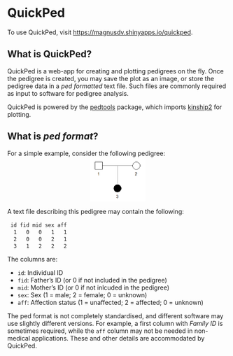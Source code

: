 
<!-- README.md is generated from README.Rmd. Please edit that file -->

# QuickPed

<!-- badges: start -->

<!-- badges: end -->

To use QuickPed, visit <https://magnusdv.shinyapps.io/quickped>.

## What is QuickPed?

QuickPed is a web-app for creating and plotting pedigrees on the fly.
Once the pedigree is created, you may save the plot as an image, or
store the pedigree data in a *ped formatted* text file. Such files are
commonly required as input to software for pedigree analysis.

QuickPed is powered by the
[pedtools](https://CRAN.R-project.org/package=pedtools) package, which
imports [kinship2](https://CRAN.R-project.org/package=kinship2) for
plotting.

## What is *ped format*?

For a simple example, consider the following pedigree:
<img src="README_files/figure-gfm/trio-ped-1.png" width="25%" style="display: block; margin: auto;" />

A text file describing this pedigree may contain the following:

``` 
 id fid mid sex aff
  1   0   0   1   1
  2   0   0   2   1
  3   1   2   2   2
```

The columns are:

  - `id`: Individual ID
  - `fid`: Father’s ID (or 0 if not included in the pedigree)
  - `mid`: Mother’s ID (or 0 if not inlcuded in the pedigree)
  - `sex`: Sex (1 = male; 2 = female; 0 = unknown)
  - `aff`: Affection status (1 = unaffected; 2 = affected; 0 = unknown)

The ped format is not completely standardised, and different software
may use slightly different versions. For example, a first column with
*Family ID* is sometimes required, while the `aff` column may not be
needed in non-medical applications. These and other details are
accommodated by QuickPed.
